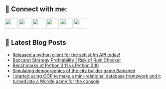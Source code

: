 ## 🔎 Connect with me:
[<img height="32" width="40" src="https://cdn.jsdelivr.net/npm/simple-icons@v5/icons/telegram.svg" />](https://t.me/bullbesh)
[<img height="32" width="40" src="https://cdn.jsdelivr.net/npm/simple-icons@v5/icons/vk.svg" />](https://vk.com/bullbesh)
[<img height="32" width="40" src="https://cdn.jsdelivr.net/npm/simple-icons@v5/icons/twitter.svg" />](https://twitter.com/bullbesh1)
[<img height="32" width="40" src="https://cdn.jsdelivr.net/npm/simple-icons@v5/icons/instagram.svg" />](https://www.instagram.com/bullbesh)
[<img height="32" width="40" src="https://cdn.jsdelivr.net/npm/simple-icons@v5/icons/reddit.svg" />](https://www.reddit.com/user/bullbesh)
[<img height="32" width="40" src="https://cdn.jsdelivr.net/npm/simple-icons@v5/icons/youtube.svg" />](https://www.youtube.com/channel/UCtfjRs6uzgq5mfm8S06WTcg)

## 📕 Latest Blog Posts
<!-- BLOG-POST-LIST:START -->
- [Released a python client for the setlist.fm API today!](https://www.reddit.com/r/Python/comments/vt12es/released_a_python_client_for_the_setlistfm_api/)
- [Baccarat Strategy Profitability / Risk of Ruin Checker](https://www.reddit.com/r/Python/comments/vsyz1h/baccarat_strategy_profitability_risk_of_ruin/)
- [Benchmarks of Python 3.11 vs Python 3.10](https://www.reddit.com/r/Python/comments/vsy41f/benchmarks_of_python_311_vs_python_310/)
- [Simulating demographics of the city builder game Banished](https://www.reddit.com/r/Python/comments/vsw5sq/simulating_demographics_of_the_city_builder_game/)
- [I started using OOP to make a mini-relational database framework and it turned into a Wordle game for the console](https://www.reddit.com/r/Python/comments/vsvxj2/i_started_using_oop_to_make_a_minirelational/)
<!-- BLOG-POST-LIST:END -->
